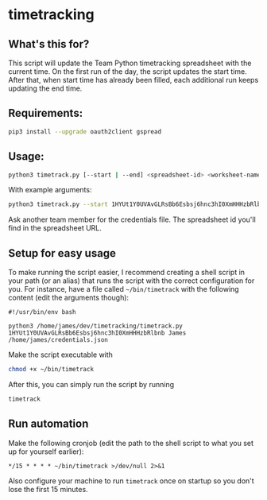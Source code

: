 # timetracking

## What's this for?
This script will update the Team Python timetracking spreadsheet with the current time. On the first run of the day, the script updates the start time. After that, when start time has already been filled, each additional run keeps updating the end time.

## Requirements:
```bash
pip3 install --upgrade oauth2client gspread
```

## Usage:
```bash
python3 timetrack.py [--start | --end] <spreadsheet-id> <worksheet-name> <path-to-credentials-json>
```
With example arguments:
```bash
python3 timetrack.py --start 1HYUt1Y0UVAvGLRsBb6Esbsj6hnc3hI0XmHHHzbRlbnb James /home/james/credentials.json
```
Ask another team member for the credentials file. The spreadsheet id you'll find in the spreadsheet URL.


## Setup for easy usage
To make running the script easier, I recommend creating a shell script in your path (or an alias) that runs the script with the correct configuration for you. For instance, have a file called `~/bin/timetrack` with the following content (edit the arguments though):
```
#!/usr/bin/env bash

python3 /home/james/dev/timetracking/timetrack.py 1HYUt1Y0UVAvGLRsBb6Esbsj6hnc3hI0XmHHHzbRlbnb James /home/james/credentials.json
```

Make the script executable with
```bash
chmod +x ~/bin/timetrack
```

After this, you can simply run the script by running
```bash
timetrack
```


## Run automation
Make the following cronjob (edit the path to the shell script to what you set up for yourself earlier):
```
*/15 * * * * ~/bin/timetrack >/dev/null 2>&1
```
Also configure your machine to run `timetrack` once on startup so you don't lose the first 15 minutes.

